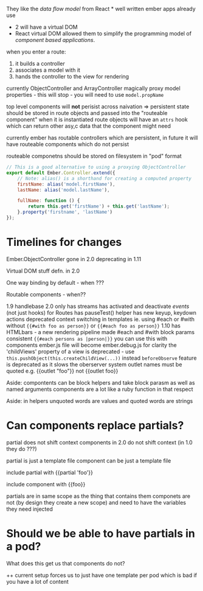 They like the _data flow model_ from React \* well written ember apps already
use

- 2 will have a virtual DOM
- React virtual DOM allowed them to simplify the programming model of _component
  based applications_.

when you enter a route:

1. it builds a controller
2. associates a model with it
3. hands the controller to the view for rendering

currently ObjectController and ArrayController magically proxy model
properties - this will stop - you will need to use `model.propName`

top level components will **not** perisist across naivation => persistent state
should be stored in route objects and passed into the "routeable component" when
it is instantiated route objects will have an `attrs` hook which can return
other asy,c data that the component might need

currently ember has routable controllers which are persistent, in future it will
have routeable components which do not persist

routeable componetns should be stored on filesystem in "pod" format

```js
// This is a good alternative to using a proxying ObjectController
export default Ember.Controller.extend({
    // Note: alias() is a shorthand for creating a computed property
    firstName: alias('model.firstName'),
    lastName: alias('model.lastName'),

    fullName: function () {
        return this.get('firstName') + this.get('lastName');
    }.property('firstname', 'lastName')
});
```

# Timelines for changes

Ember.ObjectController gone in 2.0 deprecating in 1.11

Virtual DOM stuff defn. in 2.0

One way binding by default - when ???

Routable components - when??

1.9 handlebase 2.0 only has streams has activated and deactivate _events_ (not
just hooks) for Routes has pauseTest() helper has new keyup, keydown actions
deprecated context switching in templates ie. using #each or #with without
`{{#with foo as person}}` or `{{#each foo as person}}` 1.10 has HTMLbars - a new
rendering pipeline made #each and #with block params consistent
`{{#each persons as |person|}}` you can use this with components ember.js file
will become ember.debug.js for clarity the 'childViews' property of a view is
deprecated - use `this.pushObject(this.createChildView(...))` instead
`beforeObserve` feature is deprecated as it slows the oberserver system outlet
names must be quoted e.g. {{outlet "foo"}} not {{outlet foo}}

Aside: compontents can be block helpers and take block parasm as well as named
arguments components are a lot like a ruby function in that respect

Aside: in helpers unquoted words are values and quoted words are strings

# Can components replace partials?

partial does not shift context components in 2.0 do not shift context (in 1.0
they do ???)

partial is just a template file component can be just a template file

include partial with {{partial 'foo'}}

include component with {{foo}}

partials are in same scope as the thing that contains them componets are not (by
design they create a new scope) and need to have the variables they need
injected

# Should we be able to have partials in a pod?

What does this get us that components do not?

++ current setup forces us to just have one template per pod which is bad if you
have a lot of content
